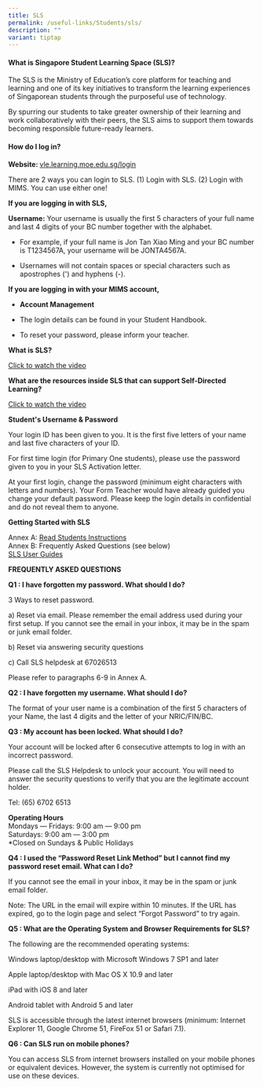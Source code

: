```yaml
---
title: SLS
permalink: /useful-links/Students/sls/
description: ""
variant: tiptap
---
```

<h4><strong>What is Singapore Student Learning Space (SLS)?</strong></h4>
<p>The SLS is the Ministry of Education’s core platform for teaching and
learning and one of its key initiatives to transform the learning experiences
of Singaporean students through the purposeful use of technology.</p>
<p>By spurring our students to take greater ownership of their learning and
work collaboratively with their peers, the SLS aims to support them towards
becoming responsible future-ready learners.</p>
<h4><strong>How do I log in?</strong></h4>
<p><strong>Website: </strong><a href="vle.learning.moe.edu.sg/login" rel="noopener noreferrer nofollow" target="_blank">vle.learning.moe.edu.sg/login</a>
</p>
<p>There are 2 ways you can login to SLS. (1) Login with SLS. (2) Login with
MIMS. You can use either one!</p>
<p><strong>If you are logging in with SLS,</strong>
</p>
<p><strong>Username:</strong> Your username is usually the first 5 characters
of your full name and last 4 digits of your BC number together with the
alphabet.</p>
<ul data-tight="true" class="tight">
<li>
<p>For example, if your full name is Jon Tan Xiao Ming and your BC number
is T1234567A, your username will be JONTA4567A.</p>
</li>
<li>
<p>Usernames will not contain spaces or special characters such as apostrophes
(') and hyphens (-).</p>
</li>
</ul>
<p><strong>If you are logging in with your MIMS account, </strong>
</p>
<p></p>
<p></p>
<ul data-tight="true" class="tight">
<li>
<p><strong>Account Management</strong>
</p>
</li>
</ul>
<ul>
<li>
<p>The login details can be found in your Student Handbook.</p>
</li>
<li>
<p>To reset your password, please inform your teacher.</p>
</li>
</ul>
<p><strong>What is SLS?</strong>
</p>
<p><a href="https://www.youtube.com/watch?v=F0FTP2FveSg&amp;ab_channel=MOESingapore" rel="noopener noreferrer nofollow" target="_blank">Click to watch the video</a>
</p>
<p><strong>What are the resources inside SLS that can support Self-Directed Learning?</strong>
</p>
<p><a href="https://www.youtube.com/watch?v=JZhjECbHmiE&amp;ab_channel=MOEETDLPET" rel="noopener noreferrer nofollow" target="_blank">Click to watch the video</a>
</p>
<p><strong>Student's Username &amp; Password</strong>
</p>
<p>Your login ID has been given to you. It is the first five letters of your
name and last five characters of your ID.</p>
<p>For first time login (for Primary One students), please use the password
given to you in your SLS Activation letter.</p>
<p>At your first login, change the password (minimum eight characters with
letters and numbers). Your Form Teacher would have already guided you change
your default password. Please keep the login details in confidential and
do not reveal them to anyone.</p>
<p><strong>Getting Started with SLS</strong>
</p>
<p>Annex A:&nbsp;<a href="/files/Instructions%20and%20FAQs%20for%20website.pdf" rel="noopener noreferrer nofollow" target="_blank">Read Students Instructions</a>
<br>Annex B: Frequently Asked Questions (see below)
<br><a href="https://static.learning.moe.edu.sg/UserGuide/login-troubleshooting.html#" rel="noopener noreferrer nofollow" target="_blank">SLS User Guides</a>
</p>
<p><strong>FREQUENTLY ASKED QUESTIONS</strong>
</p>
<p><strong>Q1 : I have forgotten my password. What should I do?</strong>
</p>
<p>3 Ways to reset password.</p>
<p>a) Reset via email. Please remember the email address used during your
first setup. If you cannot see the email in your inbox, it may be in the
spam or junk email folder.</p>
<p>b) Reset via answering security questions</p>
<p>c) Call SLS helpdesk at 67026513</p>
<p>Please refer to paragraphs 6-9 in Annex A.</p>
<p><strong>Q2 : I have forgotten my username. What should I do?</strong>
</p>
<p>The format of your user name is a combination of the first 5 characters
of your Name, the last 4 digits and the letter of your NRIC/FIN/BC.</p>
<p><strong>Q3 : My account has been locked. What should I do?</strong>
</p>
<p>Your account will be locked after 6 consecutive attempts to log in with
an incorrect password.</p>
<p>Please call the SLS Helpdesk to unlock your account. You will need to
answer the security questions to verify that you are the legitimate account
holder.</p>
<p>Tel: (65) 6702 6513</p>
<p><strong>Operating Hours</strong>
<br>Mondays ― Fridays: 9:00 am ― 9:00 pm
<br>Saturdays: 9:00 am ― 3:00 pm
<br>*Closed on Sundays &amp; Public Holidays</p>
<p><strong>Q4 : I used the “Password Reset Link Method” but I cannot find my password reset email. What can I do?</strong>
</p>
<p>If you cannot see the email in your inbox, it may be in the spam or junk
email folder.</p>
<p>Note: The URL in the email will expire within 10 minutes. If the URL has
expired, go to the login page and select “Forgot Password” to try again.</p>
<p><strong>Q5 : What are the Operating System and Browser Requirements for SLS?</strong>
</p>
<p>The following are the recommended operating systems:</p>
<p>Windows laptop/desktop with Microsoft Windows 7 SP1 and later</p>
<p>Apple laptop/desktop with Mac OS X 10.9 and later</p>
<p>iPad with iOS 8 and later</p>
<p>Android tablet with Android 5 and later</p>
<p>SLS is accessible through the latest internet browsers (minimum: Internet
Explorer 11, Google Chrome 51, FireFox 51 or Safari 7.1).</p>
<p><strong>Q6 : Can SLS run on mobile phones?</strong>
</p>
<p>You can access SLS from internet browsers installed on your mobile phones
or equivalent devices. However, the system is currently not optimised for
use on these devices.</p>
